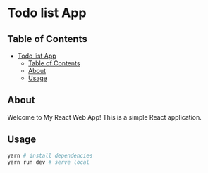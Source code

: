 # Todo list App
## Table of Contents

- [Todo list App](#todo-list-app)
  - [Table of Contents](#table-of-contents)
  - [About ](#about-)
  - [Usage ](#usage-)

## About <a name = "about"></a>


Welcome to My React Web App! This is a simple React application.

## Usage <a name = "usage"></a>

```bash
yarn # install dependencies
yarn run dev # serve local
```
